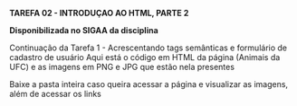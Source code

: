 **TAREFA 02 - INTRODUÇAO AO HTML, PARTE 2**

**Disponibilizada no SIGAA da disciplina**

Continuação da Tarefa 1 - Acrescentando tags semânticas e formulário de cadastro de usuário
Aqui está o código em HTML da página (Animais da UFC) e as imagens em PNG e JPG que estão nela presentes

Baixe a pasta inteira caso queira acessar a página e visualizar as imagens, além de acessar os links
